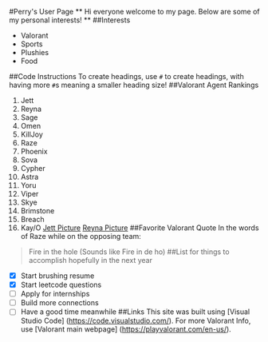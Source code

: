 #Perry's User Page
** Hi everyone welcome to my page. Below are some of my personal interests! **
##Interests

- Valorant     
- Sports
- Plushies
- Food

##Code Instructions
To create headings, use `#` to create headings, with having more `#`s meaning a smaller heading size!
##Valorant Agent Rankings

1. Jett
2. Reyna
3. Sage
4. Omen
5. KillJoy
6. Raze
7. Phoenix
8. Sova
9. Cypher
10. Astra
11. Yoru
12. Viper
13. Skye
14. Brimstone
15. Breach
16. Kay/O
[Jett Picture](Jett1.png)
[Reyna Picture](Reyna.jpg)
##Favorite Valorant Quote
In the words of Raze while on the opposing team: 
> Fire in the hole (Sounds like Fire in de ho)
##List for things to accomplish hopefully in the next year
- [x] Start brushing resume
- [x] Start leetcode questions
- [ ] Apply for internships
- [ ] Build more connections
- [ ] Have a good time meanwhile
##Links
This site was built using [Visual Studio Code] (https://code.visualstudio.com/).
For more Valorant Info, use [Valorant main webpage] (https://playvalorant.com/en-us/).